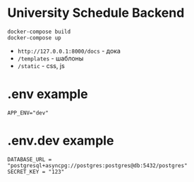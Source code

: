 University Schedule Backend
======================================

```
docker-compose build
docker-compose up
```

 - ```http://127.0.0.1:8000/docs``` - дока
 - ```/templates``` - шаблоны
 - ```/static``` - css, js


# .env example
```
APP_ENV="dev"
```

# .env.dev example
```
DATABASE_URL = "postgresql+asyncpg://postgres:postgres@db:5432/postgres"
SECRET_KEY = "123"
```

